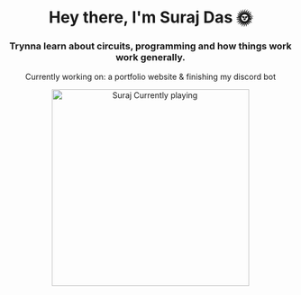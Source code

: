 <h1 align="center">Hey there, I'm Suraj Das 🌞</h1>
<h3 align="center"> Trynna learn about circuits, programming and how things work work generally.</h3>
<p align="center">Currently working on: a portfolio website & finishing my discord bot<p>
<p align="center">
    <a href="https://open.spotify.com/user/bqg2fqt514u55cydgtspw2rex">
        <img src="https://novatorem-aohw1au2n.vercel.app/api/spotify" alt="Suraj Currently playing" width="350" /></a>
</p>    
